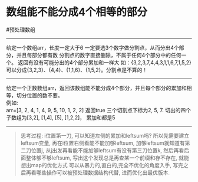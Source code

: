 # 数组能不能分成4个相等的部分


#预处理数组 

---

给定一个数组arr，长度一定大于6
一定要选3个数字做分割点，从而分出4个部分，并且每部分都有数
分割点的数字直接删除，不属于任何4个部分中的任何一个。
返回有没有可能分出的4个部分累加和一样大
如：{3,2,3,7,4,4,3,1,1,6,7,1,5,2}
可以分成{3,2,3}、{4,4}、{1,1,6}、{1,5,2}。分割点是不算的！

---

给定一个正数数组arr，返回该数组能不能分成4个部分，并且每个部分的累加和相等，切分位置的数不要。  
例如:  
arr=[3, 2, 4, 1, 4, 9, 5, 10, 1, 2, 2] 返回true
三个切割点下标为2, 5, 7. 切出的四个子数组为[3,2], [1,4], [5], [1,2,2]，
累加和都是5

---
>思考过程:
i位置第一刀, 可以知道左侧的累加和leftsum吗? 所以先需要建立leftsum变量, 再在i位置右侧看能不能加够leftsum, 加够leftsum就知道有第二刀位置j, 从j出发再看能不能加够leftsum有没有第三刀位置k, 然后再看后面整体够不够leftsum, 写出这个发现总是再查某一个前缀和存不存在, 就能想出map的优化方式
可以从暴力的,直白的,完全不优化的角度入手, 写完之后再看哪些操作可以被预处理数据结构代替, 进而优化出最优版本.